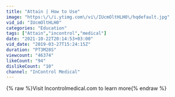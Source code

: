 ```yaml
---
title: "Attain | How to Use"
image: "https:\/\/i.ytimg.com\/vi\/IUcmOltHLH0\/hqdefault.jpg"
vid_id: "IUcmOltHLH0"
categories: "Education"
tags: ["Attain","incontrol","medical"]
date: "2021-10-22T20:14:53+03:00"
vid_date: "2019-03-27T15:24:15Z"
duration: "PT3M28S"
viewcount: "46374"
likeCount: "94"
dislikeCount: "10"
channel: "InControl Medical"
---
```

{% raw %}Visit Incontrolmedical.com to learn more{% endraw %}

